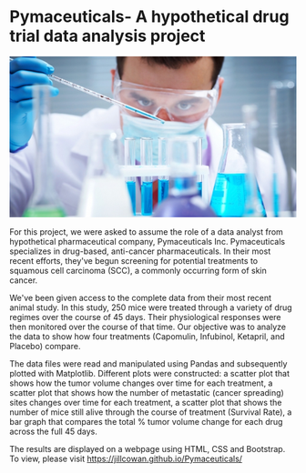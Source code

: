 # Pymaceuticals- A hypothetical drug trial data analysis project

![Laboratory](Laboratory.jpg)

For this project, we were asked to assume the role of a data analyst from hypothetical pharmaceutical company, Pymaceuticals Inc.  Pymaceuticals specializes in drug-based, anti-cancer pharmaceuticals. In their most recent efforts, they've begun screening for potential treatments to squamous cell carcinoma (SCC), a commonly occurring form of skin cancer.

We've been given access to the complete data from their most recent animal study. In this study, 250 mice were treated through a variety of drug regimes over the course of 45 days. Their physiological responses were then monitored over the course of that time. Our objective was to analyze the data to show how four treatments (Capomulin, Infubinol, Ketapril, and Placebo) compare.

The data files were read and manipulated using Pandas and subsequently plotted with Matplotlib. Different plots were constructed:
  a scatter plot that shows how the tumor volume changes over time for each treatment,
  a scatter plot that shows how the number of metastatic (cancer spreading) sites changes over time for each treatment,
  a scatter plot that shows the number of mice still alive through the course of treatment (Survival Rate),
  a bar graph that compares the total % tumor volume change for each drug across the full 45 days.
  
The results are displayed on a webpage using HTML, CSS and Bootstrap.  To view, please visit https://jillcowan.github.io/Pymaceuticals/










